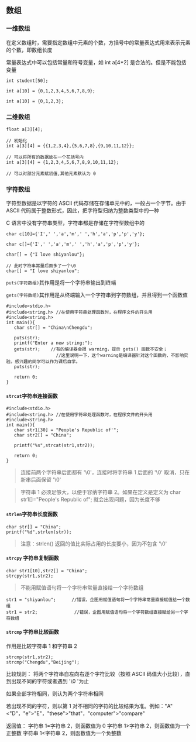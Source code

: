 ## 数组
### 一维数组
在定义数组时，需要指定数组中元素的个数，方括号中的常量表达式用来表示元素的个数，即数组长度

常量表达式中可以包括常量和符号变量，如 int a[4*2] 是合法的。但是不能包括变量
```
int student[50];

int a[10] = {0,1,2,3,4,5,6,7,8,9};

int a[10] = {0,1,2,3};
```

### 二维数组
```
float a[3][4];

// 初始化
int a[3][4] = {{1,2,3,4},{5,6,7,8},{9,10,11,12}};

// 可以将所有的数据放在一个花括号内
int a[3][4] = {1,2,3,4,5,6,7,8,9,10,11,12};

// 可以对部分元素赋初值,其他元素默认为 0
```

### 字符数组
字符型数据是以字符的 ASCII 代码存储在存储单元中的，一般占一个字节。由于 ASCII 代码属于整数形式，因此，把字符型归纳为整数类型中的一种

C 语言中没有字符串类型，字符串都是存储在字符型数组中的

```
char c[10]={'I',' ','a','m',' ','h','a','p','p','y'};

char c[]={'I',' ','a','m',' ','h','a','p','p','y'};

char[] = {"I love shiyanlou"};

// 此时字符串常量后面多了一个\0
char[] = "I love shiyanlou";
```

`puts(字符数组)`其作用是将一个字符串输出到终端

`gets(字符数组)`其作用是从终端输入一个字符串到字符数组，并且得到一个函数值
```
#include<stdio.h>
#include<string.h> //在使用字符串处理函数时，在程序文件的开头用 #include<string.h>
int main(){
   char str[] = "China\nChengdu";

   puts(str);
   printf("Enter a new string:");
   gets(str);    //有的编译器会报 warning，提示 gets() 函数不安全；
                   //这里说明一下，这个warning是编译器针对这个函数的，不影响实验。感兴趣的同学可以作为课后自学。
   puts(str);

   return 0;
}
```

#### `strcat`字符串连接函数
```
#include<stdio.h>
#include<string.h> //在使用字符串处理函数时，在程序文件的开头用 #include<string.h>
int main(){
   char str1[30] = "People's Republic of'";
   char str2[] = "China";

   printf("%s",strcat(str1,str2));

   return 0;
}
```
> 连接前两个字符串后面都有 '\0'，连接时将字符串 1 后面的 '\0' 取消，只在新串后面保留 '\0'

> 字符串 1 必须足够大，以便于容纳字符串 2。如果在定义是定义为 char str1[]="People's Republic of"; 就会出现问题，因为长度不够

#### `strlen`字符串长度函数
```
char str[] = "China";
printf("%d",strlen(str));
```
> 注意：strlen() 返回的值比实际占用的长度要小，因为不包含 '\0'

#### `strcpy` 字符串复制函数
```
char str1[10],str2[] = "China";
strcpy(str1,str2);
```

> 不能用赋值语句将一个字符串常量直接给一个字符数组
```
str1 = "shiyanlou";      //错误，企图用赋值语句将一个字符串常量直接赋值给一个数组
str1 = str2;              //错误，企图用赋值语句将一个字符数组直接赋给另一个字符数组
```

#### `strcmp` 字符串比较函数
作用是比较字符串 1 和字符串 2
```
strcmp(str1,str2);
strcmp("Chengdu","Beijing");
```
比较规则：
将两个字符串自左向右逐个字符比较（按照 ASCII 码值大小比较），直到出现不同的字符或者遇到 '\0 '为止

如果全部字符相同，则认为两个字符串相同

若出现不同的字符，则以第 1 对不相同的字符的比较结果为准。例如："A"<"D"，"e">"E"，"these">"that"，"computer">"compare"

返回值：
字符串 1=字符串 2，则函数值为 0
字符串 1>字符串 2，则函数值为一个正整数
字符串 1<字符串 2，则函数值为一个负整数

